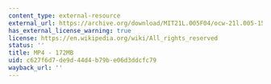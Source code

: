 ```yaml
---
content_type: external-resource
external_url: https://archive.org/download/MIT21L.005F04/ocw-21l.005-15nov2004-220k.mp4
has_external_license_warning: true
license: https://en.wikipedia.org/wiki/All_rights_reserved
status: ''
title: MP4 - 172MB
uid: c627f6d7-de9d-44d4-b79b-e06d3ddcfc79
wayback_url: ''
---
```


